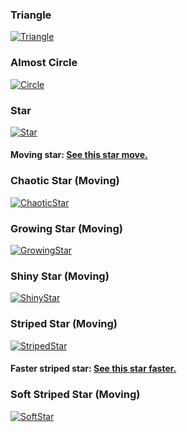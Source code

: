 ### Triangle
[![Triangle](Images/triangle.JPG)](1-triangle.html)

### Almost Circle
[![Circle](Images/almost-circle.JPG)](2-almost-circle.html)

### Star
[![Star](Images/star.JPG)](3-star.html)

#### Moving star: [See this star move.](4-spinny-star.html)

### Chaotic Star (Moving)
[![ChaoticStar](Images/chaotic-star.JPG)](4.5.1-chaotic-star.html)

### Growing Star (Moving)
[![GrowingStar](Images/growing-star.JPG)](4.5.2-growing-star.html)

### Shiny Star (Moving)
[![ShinyStar](Images/shiny-star.JPG)](5.1-shiny-spinny-star.html)

### Striped Star (Moving)
[![StripedStar](Images/striped-star.JPG)](5.2-striped-spinny-star.html)
#### Faster striped star: [See this star faster.](5.2.1-fast-striped-spinny-star.html)

### Soft Striped Star (Moving)
[![SoftStar](Images/soft-striped.JPG)](5.3-soft-striped-spinny-star.html)
